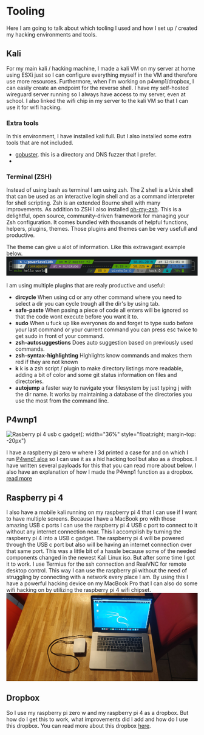 # Tooling
Here I am going to talk about which tooling I used and how I set up / created my hacking environments and tools.

## Kali
For my main kali / hacking machine, I made a kali VM on my server at home using ESXi just so I can configure everything myself in the VM and therefore use more resources. Furthermore, when I'm working on p4wnp1/dropbox, I can easily create an endpoint for the reverse shell. I have my self-hosted wireguard server running so I always have access to my server, even at school. I also linked the wifi chip in my server to the kali VM so that I can use it for wifi hacking.

### Extra tools
In this environment, I have installed kali full. But I also installed some extra tools that are not included.
- [gobuster](https://github.com/OJ/gobuster). this is a directory and DNS fuzzer that I prefer.
- 

### Terminal (ZSH)
Instead of using bash as terminal I am using zsh.
The Z shell is a Unix shell that can be used as an interactive login shell and as a command interpreter for shell scripting. Zsh is an extended Bourne shell with many improvements.
As addition to ZSH I also installed [oh-my-zsh](https://ohmyz.sh/).
This is a delightful, open source, community-driven framework for managing your Zsh configuration. It comes bundled with thousands of helpful functions, helpers, plugins, themes.
Those plugins and themes can be very usefull and productive.

The theme can give u alot of information. Like this extravagant example below.
![extravagant zsh](images/extravagant.png)

I am using multiple plugins that are realy productive and useful:
- **dircycle** When using cd or any other command where you need to select a dir you can cycle trough all the dir's by using tab.
- **safe-paste** When pasing a piece of code all enters will be ignored so that the code wont execute before you want it to.
- **sudo** When u fuck up like everyones do and forget to type sudo before your last command or your current command you can press esc twice to get sudo in front of your command.
- **zsh-autosuggestions** Does auto suggestion based on previously used commands.
- **zsh-syntax-highlighting** Highlights know commands and makes them red if they are not known
- **k** k is a zsh script / plugin to make directory listings more readable, adding a bit of color and some git status information on files and directories.
- **autojump** a faster way to navigate your filesystem by just typing j with the dir name. It works by maintaining a database of the directories you use the most from the command line.


## P4wnp1
![Rasberry pi 4 usb c gadget](images/p4wnp1case.png){: width="36%" style="float:right; margin-top: -20px"}

I have a raspberry pi zero w where I 3d printed a case for and on which I run [P4wnp1 aloa](https://github.com/RoganDawes/P4wnP1_aloa) so I can use it as a hid hacking tool but also as a dropbox. I have written several payloads for this that you can read more about below. I also have an explanation of how I made the P4wnp1 function as a dropbox.
[read more](p4wnp1)


## Raspberry pi 4
I also have a mobile kali running on my raspberry pi 4 that I can use if I want to have multiple screens.
Because I have a MacBook pro with those amazing USB c ports I can use the raspberry pi 4 USB c port to connect to it without any internet connection near.
This I accomplish by turning the raspberry pi 4 into a USB c gadget.
The raspberry pi 4 will be powered through the USB c port but also will be having an internet connection over that same port.
This was a little bit of a hassle because some of the needed components changed in the newest Kali Linux iso.
But after some time I got it to work.
I use Termius for the ssh connection and RealVNC for remote desktop control.
This way I can use the raspberry pi without the need of struggling by connecting with a network every place I am.
By using this I have a powerful hacking device on my MacBook Pro that I can also do some wifi hacking on by utilizing the raspberry pi 4 wifi chipset.
![Rasberry pi 4 usb c gadget](images/rpi4c.jpg)

## Dropbox
So I use my raspberry pi zero w and my raspberry pi 4 as a dropbox.
But how do I get this to work, what improvements did I add and how do I use this dropbox.
You can read more about this dropbox [here](dropbox).